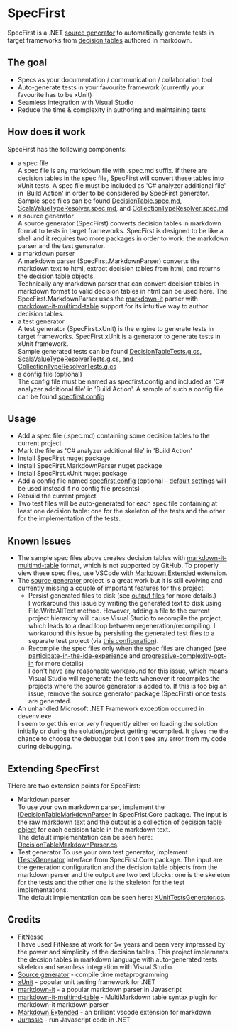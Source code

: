 # SpecFirst
SpecFirst is a .NET [source generator](https://devblogs.microsoft.com/dotnet/introducing-c-source-generators/) to automatically generate tests in target frameworks from [decision tables](https://github.com/yinghuaxuan/spec-first/blob/master/tests/SpecFirst.Specs/DecisionTable/Validator/DecisionTable.spec.md) authored in markdown.

## The goal
- Specs as your documentation / communication / collaboration tool
- Auto-generate tests in your favourite framework (currently your favourite has to be xUnit)
- Seamless integration with Visual Studio
- Reduce the time & complexity in authoring and maintaining tests

## How does it work
SpecFirst has the following components:
- a spec file  
A spec file is any markdown file with .spec.md suffix. If there are decision tables in the spec file, SpecFirst will convert these tables into xUnit tests. A spec file must be included as 'C# analyzer additional file' in 'Build Action' in order to be considered by SpecFirst generator.  
Sample spec files can be found [DecisionTable.spec.md](https://github.com/yinghuaxuan/spec-first/blob/master/tests/SpecFirst.Specs/DecisionTable/Validator/DecisionTable.spec.md), [ScalaValueTypeResolver.spec.md](https://github.com/yinghuaxuan/spec-first/blob/master/tests/SpecFirst.Specs/TypeResolver/ScalaValueTypeResolver.spec.md), and [CollectionTypeResolver.spec.md](https://github.com/yinghuaxuan/spec-first/blob/master/tests/SpecFirst.Specs/TypeResolver/CollectionTypeResolver.spec.md)
- a source generator  
A source generator (SpecFirst) converts decision tables in markdown format to tests in target frameworks. SpecFirst is designed to be like a shell and it requires two more packages in order to work: the markdown parser and the test generator.
- a markdown parser  
A markdown parser (SpecFirst.MarkdownParser) converts the markdown text to html, extract decision tables from html, and returns the decision table objects.  
Technically any markdown parser that can convert decision tables in markdown format to valid decision tables in html can be used here. The SpecFirst.MarkdownParser uses the [markdown-it](https://github.com/markdown-it/markdown-it) parser with [markdown-it-multimd-table](https://github.com/redbug312/markdown-it-multimd-table) support for its intuitive way to author decision tables.   
- a test generator  
A test generator (SpecFirst.xUnit) is the engine to generate tests in target frameworks. SpecFirst.xUnit is a generator to generate tests in xUnit framework.   
Sample generated tests can be found [DecisionTableTests.g.cs](https://github.com/yinghuaxuan/spec-first/tree/master/tests/SpecFirst.Specs.Tests/DecisionTable/Validator), [ScalaValueTypeResolverTests.g.cs](https://github.com/yinghuaxuan/spec-first/tree/master/tests/SpecFirst.Specs.Tests/TypeResolver), and [CollectionTypeResolverTests.g.cs](https://github.com/yinghuaxuan/spec-first/tree/master/tests/SpecFirst.Specs.Tests/TypeResolver)  
- a config file (optional)  
The config file must be named as specfirst.config and included as 'C# analyzer additional file' in 'Build Action'. A sample of such a config file can be found [specfirst.config](https://github.com/yinghuaxuan/spec-first/blob/master/tests/SpecFirst.Specs/specfirst.config)

## Usage
- Add a spec file (.spec.md) containing some decision tables to the current project 
- Mark the file as 'C# analyzer additional file' in 'Build Action'
- Install SpecFirst nuget package
- Install SpecFirst.MarkdownParser nuget package
- Install SpecFirst.xUnit nuget package
- Add a config file named [specfirst.config](https://github.com/yinghuaxuan/spec-first/blob/master/tests/SpecFirst.Specs/specfirst.config) (optional - [default settings](https://github.com/yinghuaxuan/spec-first/blob/master/src/SpecFirst/Setting/SpecFirstSettingManager.cs#L11) will be used instead if no config file presents)
- Rebuild the current project  
- Two test files will be auto-generated for each spec file containing at least one decision table: one for the skeleton of the tests and the other for the implementation of the tests.  

## Known Issues
- The sample spec files above creates decision tables with [markdown-it-multimd-table](https://github.com/redbug312/markdown-it-multimd-table) format, which is not supported by GitHub. To properly view these spec files, use VSCode with [Markdown Extended](https://marketplace.visualstudio.com/items?itemName=jebbs.markdown-extended) extension.
- The [source generator](https://devblogs.microsoft.com/dotnet/introducing-c-source-generators/) project is a great work but it is still evolving and currently missing a couple of important features for this project:
    - Persist generated files to disk (see [output files](https://github.com/dotnet/roslyn/blob/main/docs/features/source-generators.md#output-files) for more details.)  
    I workaround this issue by writing the generated text to disk using File.WriteAllText method. However, adding a file to the current project hierarchy will cause Visual Studio to recompile the project, which leads to a dead loop between regeneration/recompiling. I workaround this issue by persisting the generated test files to a separate test project (via [this configuration](https://github.com/yinghuaxuan/spec-first/blob/master/tests/SpecFirst.Specs/specfirst.config#L6)).  
    - Recompile the spec files only when the spec files are changed (see [participate-in-the-ide-experience](https://github.com/dotnet/roslyn/blob/main/docs/features/source-generators.cookbook.md#participate-in-the-ide-experience) and [progressive-complexity-opt-in](https://github.com/dotnet/roslyn/blob/main/docs/features/source-generators.md#progressive-complexity-opt-in) for more details)  
    I don't have any reasonable workaround for this issue, which means Visual Studio will regenerate the tests whenever it recompiles the projects where the source generator is added to. If this is too big an issue, remove the source generator package (SpecFirst) once tests are generated.  
- An unhandled Microsoft .NET Framework exception occurred in devenv.exe  
I seem to get this error very frequently either on loading the solution initially or during the solution/project getting recompiled. It gives me the chance to choose the debugger but I don't see any error from my code during debugging.

## Extending SpecFirst
THere are two extension points for SpecFirst:
- Markdown parser  
To use your own markdown parser, implement the [IDecisionTableMarkdownParser](https://github.com/yinghuaxuan/spec-first/blob/master/src/SpecFirst.Core/IDecisionTableMarkdownParser.cs) in SpecFrist.Core package. The input is the raw markdown text and the output is a collection of [decision table object](https://github.com/yinghuaxuan/spec-first/blob/master/src/SpecFirst.Core/DecisionTable/DecisionTable.cs) for each decision table in the markdown text.  
The default implementation can be seen here: [DecisionTableMarkdownParser.cs](https://github.com/yinghuaxuan/spec-first/blob/master/src/SpecFirst.MarkdownParser/DecisionTableMarkdownParser.cs). 
- Test generator
To use your own test generator, implement [ITestsGenerator](https://github.com/yinghuaxuan/spec-first/blob/master/src/SpecFirst.Core/ITestsGenerator.cs) interface from SpecFirst.Core package. The input are the generation configuration and the decision table objects from the markdown parser and the output are two text blocks: one is the skeleton for the tests and the other one is the skeleton for the test implementations.  
The default implementation can be seen here: [XUnitTestsGenerator.cs](https://github.com/yinghuaxuan/spec-first/blob/master/src/SpecFirst.xUnit/XUnitTestsGenerator.cs).

## Credits
- [FitNesse](http://docs.fitnesse.org/FrontPage)  
I have used FitNesse at work for 5+ years and been very impressed by the power and simplicity of the decision tables. This project implements the decsion tables in markdown language with auto-generated tests skeleton and seamless integration with Visual Studio.
- [Source generator](https://github.com/dotnet/roslyn/blob/main/docs/features/source-generators.md) - compile time metaprogramming 
- [xUnit](https://github.com/xunit/xunit) - popular unit testing framework for .NET
- [markdown-it](https://github.com/markdown-it/markdown-it) - a popular markdown parser in Javascript
- [markdown-it-multimd-table](https://github.com/redbug312/markdown-it-multimd-table) - MultiMarkdown table syntax plugin for markdown-it markdown parser
- [Markdown Extended](https://marketplace.visualstudio.com/items?itemName=jebbs.markdown-extended) - an brilliant vscode extension for markdown
- [Jurassic](https://github.com/paulbartrum/jurassic) - run Javascript code in .NET
